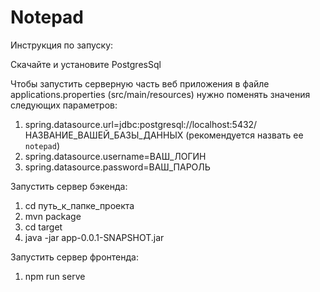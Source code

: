 # Notepad

Инструкция по запуску:

Скачайте и установите PostgresSql

Чтобы запустить серверную чаcть веб приложения в файле applications.properties (src/main/resources) нужно поменять значения следующих параметров:
1. spring.datasource.url=jdbc:postgresql://localhost:5432/НАЗВАНИЕ_ВАШЕЙ_БАЗЫ_ДАННЫХ  (рекомендуется назвать ее `notepad`)
2. spring.datasource.username=ВАШ_ЛОГИН
3. spring.datasource.password=ВАШ_ПАРОЛЬ

Запустить сервер бэкенда:
1. cd путь_к_папке_проекта
2. mvn package
3. cd target
4. java -jar app-0.0.1-SNAPSHOT.jar

Запустить сервер фронтенда: 
1. npm run serve
